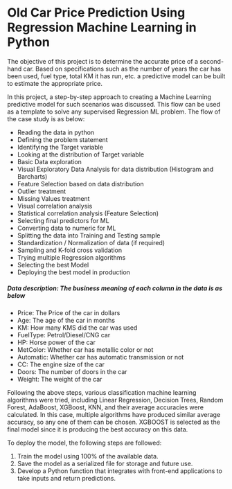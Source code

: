 # Old Car Price Prediction Using Regression Machine Learning in Python
The objective of this project is to determine the accurate price of a second-hand car. Based on specifications such as the number of years the car has been used, fuel type, total KM it has run, etc. a predictive model can be built to estimate the appropriate price.

In this project, a step-by-step approach to creating a Machine Learning predictive model for such scenarios was discussed. This flow can be used as a template to solve any supervised Regression ML problem.
The flow of the case study is as below:
- Reading the data in python
- Defining the problem statement
- Identifying the Target variable
- Looking at the distribution of Target variable
- Basic Data exploration
- Visual Exploratory Data Analysis for data distribution (Histogram and Barcharts)
- Feature Selection based on data distribution
- Outlier treatment
- Missing Values treatment
- Visual correlation analysis
- Statistical correlation analysis (Feature Selection)
- Selecting final predictors for ML
- Converting data to numeric for ML
- Splitting the data into Training and Testing sample
- Standardization / Normalization of data (if required)
- Sampling and K-fold cross validation
- Trying multiple Regression algorithms
- Selecting the best Model
- Deploying the best model in production

##### Data description: The business meaning of each column in the data is as below
- Price: The Price of the car in dollars
- Age: The age of the car in months
- KM: How many KMS did the car was used
- FuelType: Petrol/Diesel/CNG car
- HP: Horse power of the car
- MetColor: Whether car has metallic color or not
- Automatic: Whether car has automatic transmission or not
- CC: The engine size of the car
- Doors: The number of doors in the car
- Weight: The weight of the car

Following the above steps, various classification machine learning algorithms were tried, including Linear Regression, Decision Trees, Random Forest, AdaBoost, XGBoost, KNN, and their average accuracies were calculated. In this case, multiple algorithms have produced similar average accuracy, so any one of them can be chosen. XGBOOST is selected as the final model since it is producing the best accuracy on this data.

To deploy the model, the following steps are followed:
1.	Train the model using 100% of the available data.
2.	Save the model as a serialized file for storage and future use.
3.	Develop a Python function that integrates with front-end applications to take inputs and return predictions.
